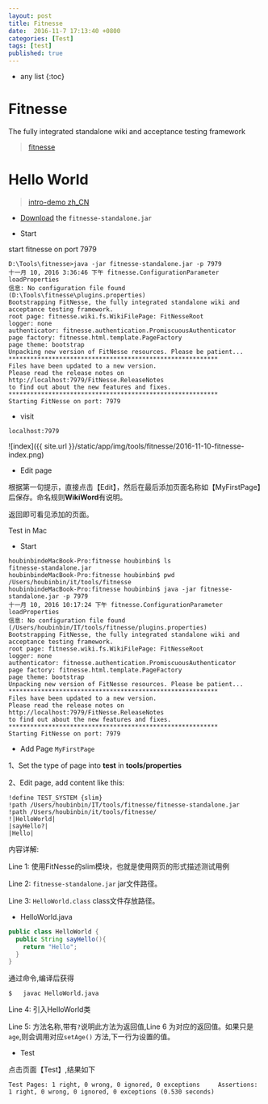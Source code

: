 ```yaml
---
layout: post
title: Fitnesse
date:  2016-11-7 17:13:40 +0800
categories: [Test]
tags: [test]
published: true
---
```


* any list
{:toc}

# Fitnesse

The fully integrated standalone wiki and acceptance testing framework

> [fitnesse](http://fitnesse.org/)

# Hello World

> [intro-demo zh_CN](http://blog.csdn.net/funi16/article/details/8985280)

- [Download](http://fitnesse.org/FitNesseDownload) the ```fitnesse-standalone.jar```

- Start

start fitnesse on port 7979

```
D:\Tools\fitnesse>java -jar fitnesse-standalone.jar -p 7979
十一月 10, 2016 3:36:46 下午 fitnesse.ConfigurationParameter loadProperties
信息: No configuration file found (D:\Tools\fitnesse\plugins.properties)
Bootstrapping FitNesse, the fully integrated standalone wiki and acceptance testing framework.
root page: fitnesse.wiki.fs.WikiFilePage: FitNesseRoot
logger: none
authenticator: fitnesse.authentication.PromiscuousAuthenticator
page factory: fitnesse.html.template.PageFactory
page theme: bootstrap
Unpacking new version of FitNesse resources. Please be patient...
**********************************************************
Files have been updated to a new version.
Please read the release notes on
http://localhost:7979/FitNesse.ReleaseNotes
to find out about the new features and fixes.
**********************************************************
Starting FitNesse on port: 7979
```

- visit

```
localhost:7979
```

![index]({{ site.url }}/static/app/img/tools/fitnesse/2016-11-10-fitnesse-index.png)

- Edit page

根据第一句提示，直接点击【Edit】，然后在最后添加页面名称如【MyFirstPage】后保存。命名规则**WikiWord**有说明。

返回即可看见添加的页面。


<label class="label label-info">Test in Mac</label>

- Start

```
houbinbindeMacBook-Pro:fitnesse houbinbin$ ls
fitnesse-standalone.jar
houbinbindeMacBook-Pro:fitnesse houbinbin$ pwd
/Users/houbinbin/it/tools/fitnesse
houbinbindeMacBook-Pro:fitnesse houbinbin$ java -jar fitnesse-standalone.jar -p 7979
十一月 10, 2016 10:17:24 下午 fitnesse.ConfigurationParameter loadProperties
信息: No configuration file found (/Users/houbinbin/IT/tools/fitnesse/plugins.properties)
Bootstrapping FitNesse, the fully integrated standalone wiki and acceptance testing framework.
root page: fitnesse.wiki.fs.WikiFilePage: FitNesseRoot
logger: none
authenticator: fitnesse.authentication.PromiscuousAuthenticator
page factory: fitnesse.html.template.PageFactory
page theme: bootstrap
Unpacking new version of FitNesse resources. Please be patient...
**********************************************************
Files have been updated to a new version.
Please read the release notes on
http://localhost:7979/FitNesse.ReleaseNotes
to find out about the new features and fixes.
**********************************************************
Starting FitNesse on port: 7979

```

- Add Page ```MyFirstPage```

1、Set the type of page into **test** in **tools/properties**

2、Edit page, add content like this:

```
!define TEST_SYSTEM {slim}
!path /Users/houbinbin/IT/tools/fitnesse/fitnesse-standalone.jar
!path /Users/houbinbin/it/tools/fitnesse/
!|HelloWorld|
|sayHello?|
|Hello|
```

内容详解:


Line 1: 使用FitNesse的slim模块，也就是使用网页的形式描述测试用例

Line 2: ```fitnesse-standalone.jar``` jar文件路径。

Line 3: ```HelloWorld.class``` class文件存放路径。

- HelloWorld.java

```java
public class HelloWorld {
  public String sayHello(){
    return "Hello";
  }
}
```

通过命令,编译后获得

```
$   javac HelloWorld.java
```

Line 4: 引入HelloWorld类

Line 5: 方法名称,带有```?```说明此方法为返回值,Line 6 为对应的返回值。如果只是```age```,则会调用对应```setAge()``` 方法,下一行为设置的值。

- Test

点击页面【Test】,结果如下

```
Test Pages: 1 right, 0 wrong, 0 ignored, 0 exceptions     Assertions: 1 right, 0 wrong, 0 ignored, 0 exceptions (0.530 seconds)
```















